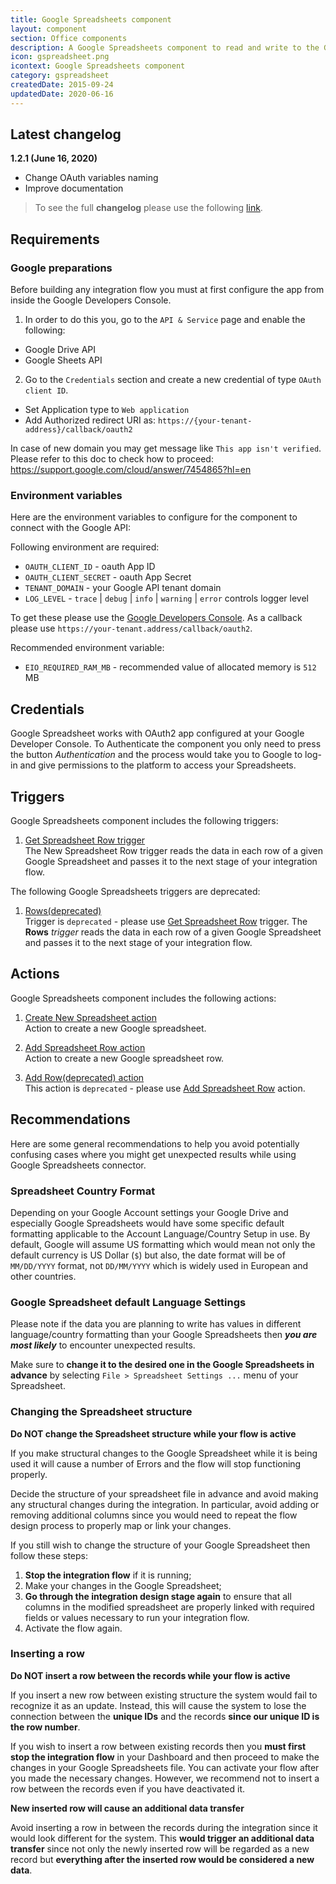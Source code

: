 ```yaml
---
title: Google Spreadsheets component
layout: component
section: Office components
description: A Google Spreadsheets component to read and write to the Google Spreadsheet.
icon: gspreadsheet.png
icontext: Google Spreadsheets component
category: gspreadsheet
createdDate: 2015-09-24
updatedDate: 2020-06-16
---
```


## Latest changelog

**1.2.1 (June 16, 2020)**

* Change OAuth variables naming
* Improve documentation

> To see the full **changelog** please use the following [link](/components/gspreadsheet/changelog).

## Requirements

### Google preparations

Before building any integration flow you must at first configure the app from inside the Google Developers Console.
1. In order to do this you, go to the `API & Service` page and enable the following:
- Google Drive API
- Google Sheets API
2. Go to the `Credentials` section and create a new credential of type  `OAuth client ID`.
- Set Application type to `Web application`
- Add Authorized redirect URI as: `https://{your-tenant-address}/callback/oauth2`

In case of new domain you may get message like `This app isn't verified`. Please refer to this doc to check how to proceed:
https://support.google.com/cloud/answer/7454865?hl=en

### Environment variables

Here are the environment variables to configure for the component to connect with
the Google API:

Following environment are required:

 - `OAUTH_CLIENT_ID` - oauth App ID
 - `OAUTH_CLIENT_SECRET` - oauth App Secret
 - `TENANT_DOMAIN` - your Google API tenant domain
 - `LOG_LEVEL` - `trace` | `debug` | `info` | `warning` | `error` controls logger level


 To get these please use the [Google Developers Console](https://console.developers.google.com). As a callback please use `https://your-tenant.address/callback/oauth2`.

 Recommended environment variable:

 - `EIO_REQUIRED_RAM_MB` - recommended value of allocated memory is `512` MB

## Credentials

Google Spreadsheet works with OAuth2 app configured at your Google Developer Console.
To Authenticate the component you only need to press the button *Authentication*
and the process would take you to Google to log-in and give permissions to the
platform to access your Spreadsheets.

## Triggers

Google Spreadsheets component includes the following triggers:

1. [Get Spreadsheet Row trigger](/components/gspreadsheet/triggers#get-spreadsheet-row)                                                                            
The New Spreadsheet Row trigger reads the data in each row of a given Google Spreadsheet and passes it to the next stage of your integration flow.        


The following Google Spreadsheets triggers are deprecated:

  1. [Rows(deprecated)](/components/gspreadsheet/triggers#rowsdeprecated)   
  Trigger is `deprecated` - please use [Get Spreadsheet Row](/components/gspreadsheet/triggers#get-spreadsheet-row) trigger.
  The  **Rows** *trigger* reads the data in each row of a given Google Spreadsheet
  and passes it to the next stage of your integration flow.

## Actions

Google Spreadsheets component includes the following actions:

  1. [Create New Spreadsheet action](/components/gspreadsheet/actions#create-new-spreadsheet)                                                               
  Action to create a new Google spreadsheet.     

  2. [Add Spreadsheet Row action](/components/gspreadsheet/actions#add-spreadsheet-row)                                                                       
  Action to create a new Google spreadsheet row.

  3. [Add Row(deprecated) action](/components/gspreadsheet/actions#add-rowdeprecated)   
  This action is `deprecated` - please use [Add Spreadsheet Row](/components/gspreadsheet/actions#add-spreadsheet-row) action.        

## Recommendations

Here are some general recommendations to help you avoid potentially confusing
cases where you might get unexpected results while using Google Spreadsheets connector.

### Spreadsheet Country Format

Depending on your Google Account settings your Google Drive and especially
Google Spreadsheets would have some specific default formatting applicable to
the Account Language/Country Setup in use. By default, Google will assume US
formatting which would mean not only the default currency is US Dollar (`$`) but
also, the date format will be of `MM/DD/YYYY` format, not `DD/MM/YYYY`
which is widely used in European and other countries.

### Google Spreadsheet default Language Settings

Please note if the data you are planning to write has values in different
language/country formatting than your Google Spreadsheets then ***you are most likely***
to encounter unexpected results.

Make sure to **change it to the desired one in the Google Spreadsheets in advance**
by selecting `File > Spreadsheet Settings ...` menu of your Spreadsheet.

### Changing the Spreadsheet structure

**Do NOT change the Spreadsheet structure while your flow is active**

If you make structural changes to the Google Spreadsheet while it is being used
it will cause a number of Errors and the flow will stop functioning properly.

Decide the structure of your spreadsheet file in advance and avoid making any
structural changes during the integration. In particular, avoid adding or removing additional columns since you would need to repeat the flow design process
to properly map or link your changes.

If you still wish to change the structure of your Google Spreadsheet then follow
these steps:

1.  **Stop the integration flow** if it is running;
2.  Make your changes in the Google Spreadsheet;
3.  **Go through the integration design stage again** to ensure that all columns in the modified spreadsheet are properly linked with required fields or values necessary to run your integration flow.
4.  Activate the flow again.

### Inserting a row

**Do NOT insert a row between the records while your flow is active**

If you insert a new row between existing structure the system would fail to
recognize it as an update. Instead, this will cause the system to lose the
connection between the **unique IDs** and the records **since our unique ID is the row number**.

If you wish to insert a row between existing records then you
**must first stop the integration flow** in your Dashboard and then proceed to
make the changes in your Google Spreadsheets file. You can activate your flow
after you made the necessary changes. However, we recommend not to insert a row
between the records even if you have deactivated it.

**New inserted row will cause an additional data transfer**

Avoid inserting a row in between the records during the integration since it
would look different for the system. This **would trigger an additional data transfer**
since not only the newly inserted row will be regarded as a new record but
**everything after the inserted row would be considered a new data**.

